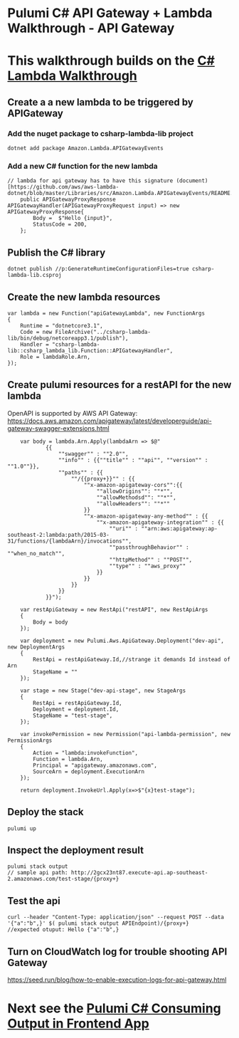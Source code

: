 # Pulumi C# API Gateway + Lambda Walkthrough - API Gateway

# This walkthrough builds on the [C# Lambda Walkthrough](./readme-lambda.md)

## Create a a new lambda to be triggered by APIGateway

### Add the nuget package to csharp-lambda-lib project
    dotnet add package Amazon.Lambda.APIGatewayEvents

### Add a new C# function for the new lambda
    // lambda for api gateway has to have this signature (document)[https://github.com/aws/aws-lambda-dotnet/blob/master/Libraries/src/Amazon.Lambda.APIGatewayEvents/README.md]
        public APIGatewayProxyResponse  APIGatewayHandler(APIGatewayProxyRequest input) => new APIGatewayProxyResponse{
            Body =  $"Hello {input}",
            StatusCode = 200,
        };

## Publish the C# library
    dotnet publish //p:GenerateRuntimeConfigurationFiles=true csharp-lambda-lib.csproj

## Create the new lambda resources
    var lambda = new Function("apiGatewayLambda", new FunctionArgs
    {
        Runtime = "dotnetcore3.1",
        Code = new FileArchive("../csharp-lambda-lib/bin/debug/netcoreapp3.1/publish"),
        Handler = "csharp-lambda-lib::csharp_lambda_lib.Function::APIGatewayHandler",
        Role = lambdaRole.Arn,
    });
        
## Create pulumi resources for a restAPI for the new lambda
OpenAPI is supported by AWS API Gateway: https://docs.aws.amazon.com/apigateway/latest/developerguide/api-gateway-swagger-extensions.html

        var body = lambda.Arn.Apply(lambdaArn => $@"
                {{
                    ""swagger"" : ""2.0"",
                    ""info"" : {{""title"" : ""api"", ""version"" : ""1.0""}},
                    ""paths"" : {{
                        ""/{{proxy+}}"" : {{
                            ""x-amazon-apigateway-cors"":{{
                                ""allowOrigins"": ""*"",
                                ""allowMethodsd"": ""*"",
                                ""allowHeaders"": ""*""
                            }}
                            ""x-amazon-apigateway-any-method"" : {{
                                ""x-amazon-apigateway-integration"" : {{
                                    ""uri"" : ""arn:aws:apigateway:ap-southeast-2:lambda:path/2015-03-31/functions/{lambdaArn}/invocations"",
                                    ""passthroughBehavior"" : ""when_no_match"",
                                    ""httpMethod"" : ""POST"",
                                    ""type"" : ""aws_proxy""
                                }}
                            }}
                        }}
                    }}
                }}");

        var restApiGateway = new RestApi("restAPI", new RestApiArgs
        {
            Body = body
        });

        var deployment = new Pulumi.Aws.ApiGateway.Deployment("dev-api", new DeploymentArgs
        {
            RestApi = restApiGateway.Id,//strange it demands Id instead of Arn
            StageName = ""
        });

        var stage = new Stage("dev-api-stage", new StageArgs
        {
            RestApi = restApiGateway.Id,
            Deployment = deployment.Id,
            StageName = "test-stage",
        });

        var invokePermission = new Permission("api-lambda-permission", new PermissionArgs
        {
            Action = "lambda:invokeFunction",
            Function = lambda.Arn,
            Principal = "apigateway.amazonaws.com",
            SourceArn = deployment.ExecutionArn
        });

        return deployment.InvokeUrl.Apply(x=>$"{x}test-stage");

## Deploy the stack
    pulumi up

## Inspect the deployment result
    pulumi stack output
    // sample api path: http://2gcx23nt87.execute-api.ap-southeast-2.amazonaws.com/test-stage/{proxy+}

## Test the api
    curl --header "Content-Type: application/json" --request POST --data '{"a":"b",}' $( pulumi stack output APIEndpoint)/{proxy+}
    //expected otuput: Hello {"a":"b",}

## Turn on CloudWatch log for trouble shooting API Gateway
https://seed.run/blog/how-to-enable-execution-logs-for-api-gateway.html
   

# Next see the [Pulumi C# Consuming Output in Frontend App](./readme-consuming-pulumi-output.md)